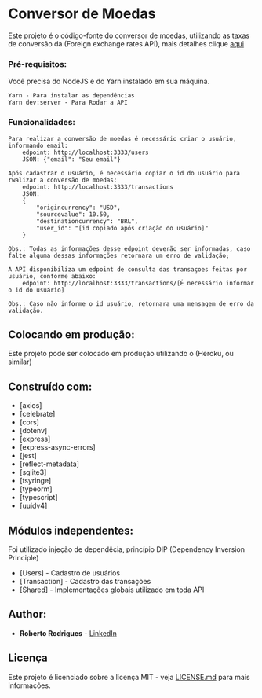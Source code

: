 # Conversor de Moedas

Este projeto é o código-fonte do conversor de moedas, utilizando as taxas de conversão da (Foreign exchange rates API), mais detalhes clique [aqui](https://exchangeratesapi.io/) 

### Pré-requisitos:

Você precisa do NodeJS e do Yarn instalado em sua máquina.

```
Yarn - Para instalar as dependências 
Yarn dev:server - Para Rodar a API
```

### Funcionalidades:

```
Para realizar a conversão de moedas é necessário criar o usuário, informando email:
    edpoint: http://localhost:3333/users
    JSON: {"email": "Seu email"}

Após cadastrar o usuário, é necessário copiar o id do usuário para rwalizar a conversão de moedas:
    edpoint: http://localhost:3333/transactions
    JSON: 
    {
        "origincurrency": "USD",
        "sourcevalue": 10.50,
	    "destinationcurrency": "BRL",
	    "user_id": "[id copiado após criação do usuário]"
    }

Obs.: Todas as informações desse edpoint deverão ser informadas, caso falte alguma dessas informações retornara um erro de validação;

A API disponibiliza um edpoint de consulta das transaçoes feitas por usuário, conforme abaixo:
    edpoint: http://localhost:3333/transactions/[É necessário informar o id do usuário]

Obs.: Caso não informe o id usuário, retornara uma mensagem de erro da validação.   
```

## Colocando em produção:

Este projeto pode ser colocado em produção utilizando o (Heroku, ou similar)

## Construído com:

* [axios]
* [celebrate]
* [cors]
* [dotenv]
* [express]
* [express-async-errors]
* [jest]
* [reflect-metadata]
* [sqlite3]
* [tsyringe]
* [typeorm]
* [typescript]
* [uuidv4]

## Módulos independentes:

Foi utilizado injeção de dependêcia, princípio DIP (Dependency Inversion Principle) 

* [Users] - Cadastro de usuários
* [Transaction] - Cadastro das transações
* [Shared] - Implementações globais utilizado em toda API


## Author:

* **Roberto Rodrigues** - [LinkedIn](https://www.linkedin.com/in/robertorodriguesazevedo/)


## Licença

Este projeto é licenciado sobre a licença MIT - veja [LICENSE.md](LICENSE.md) para mais informações.